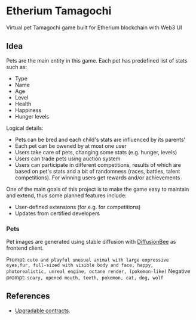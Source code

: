 # Etherium Tamagochi

Virtual pet Tamagochi game built for Etherium blockchain with Web3 UI

## Idea

Pets are the main entity in this game. Each pet has predefined list of stats
such as:

- Type
- Name
- Age
- Level
- Health
- Happiness
- Hunger levels

Logical details:

- Pets can be bred and each child's stats are influenced by its parents'
- Each pet can be owened by at most one user
- Users take care of pets, changing some stats (e.g. hunger, levels)
- Users can trade pets using auction system
- Users can participate in different competitions, results of which are based on
  pet's stats and a bit of randomness (races, battles, talent competitions). For
  winning users get rewards and/or achievements

One of the main goals of this project is to make the game easy to maintain and
extend, thus some planned features include:

- User-defined extensions (for e.g. for competitions)
- Updates from certified developers

### Pets

Pet images are generated using stable diffusion with [DiffusionBee](https://diffusionbee.com/) as frontend client.

Prompt: `cute and playful unusual animal with large expressive eyes,fur,
full-sized with visible body and face, happy, photorealistic, unreal engine,
octane render, (pokemon-like)`
Negative prompt: `scary, opened mouth, teeth, pokemon, cat, dog, wolf`

## References

- [Upgradable contracts](https://docs.openzeppelin.com/upgrades-plugins/1.x/writing-upgradeable).

